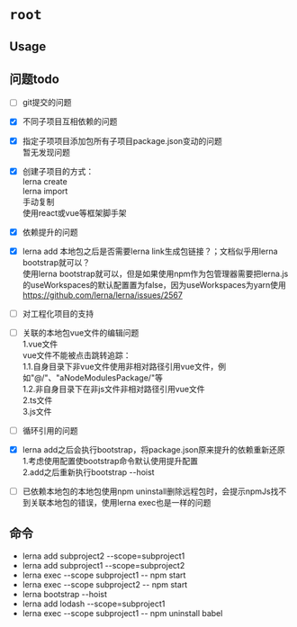 # `root`

## Usage


## 问题todo
- [ ] git提交的问题
- [x] 不同子项目互相依赖的问题
- [x] 指定子项项目添加包所有子项目package.json变动的问题<br/>
暂无发现问题
- [x] 创建子项目的方式：<br/>
lerna create<br/>
lerna import<br/>
手动复制<br/>
使用react或vue等框架脚手架
- [x] 依赖提升的问题
- [x] lerna add 本地包之后是否需要lerna link生成包链接？；文档似乎用lerna bootstrap就可以？<br/>
使用lerna bootstrap就可以，但是如果使用npm作为包管理器需要把lerna.js的useWorkspaces的默认配置置为false，因为useWorkspaces为yarn使用
https://github.com/lerna/lerna/issues/2567
- [ ] 对工程化项目的支持
- [ ] 关联的本地包vue文件的编辑问题<br/>
1.vue文件<br/>
vue文件不能被点击跳转追踪：<br/>
1.1.自身目录下非vue文件使用非相对路径引用vue文件，例如"@/"、"aNodeModulesPackage/"等<br/>
1.2.非自身目录下在非js文件非相对路径引用vue文件<br/>
2.ts文件<br/>
3.js文件<br/>
- [ ] 循环引用的问题
- [x] lerna add之后会执行bootstrap，将package.json原来提升的依赖重新还原<br/>
1.考虑使用配置使bootstrap命令默认使用提升配置<br/>
2.add之后重新执行bootstrap --hoist
- [ ] 已依赖本地包的本地包使用npm uninstall删除远程包时，会提示npmJs找不到关联本地包的错误，使用lerna exec也是一样的问题


## 命令
- lerna add subproject2 --scope=subproject1
- lerna add subproject1 --scope=subproject2
- lerna exec --scope subproject1 -- npm start
- lerna exec --scope subproject2 -- npm start
- lerna bootstrap --hoist
- lerna add lodash --scope=subproject1
- lerna exec --scope subproject1 -- npm uninstall babel